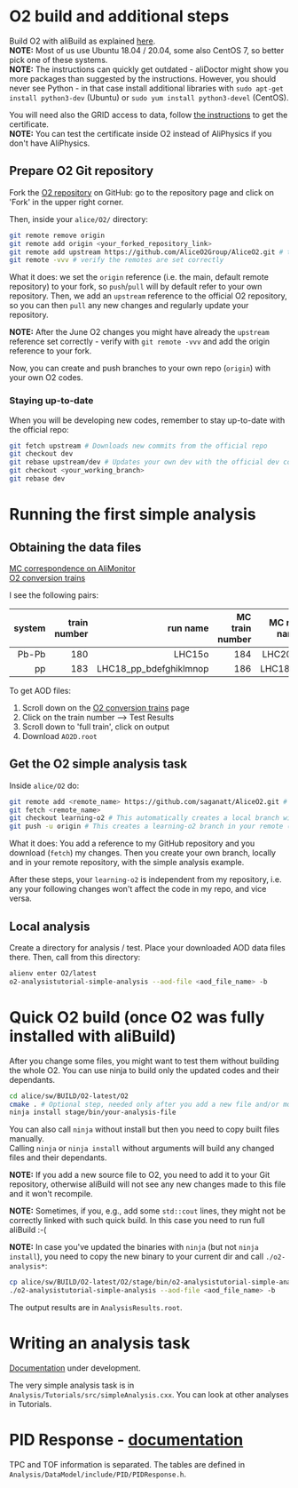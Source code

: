 # O2 build and additional steps

Build O2 with aliBuild as explained [here](https://alice-doc.github.io/alice-analysis-tutorial/building/).<br>
**NOTE:** Most of us use Ubuntu 18.04 / 20.04, some also CentOS 7, so better pick one of these systems.<br>
**NOTE:** The instructions can quickly get outdated - aliDoctor might show you more packages than suggested by the instructions. However, you should never see Python - in that case install additional libraries with `sudo apt-get install python3-dev` (Ubuntu) or `sudo yum install python3-devel` (CentOS).

You will need also the GRID access to data, follow [the instructions](https://alice-doc.github.io/alice-analysis-tutorial/start/cert.html) to get the certificate.<br>
**NOTE:** You can test the certificate inside O2 instead of AliPhysics if you don't have AliPhysics.

## Prepare O2 Git repository

Fork the [O2 repository](https://github.com/AliceO2Group/AliceO2) on GitHub: go to the repository page and click on 'Fork' in the upper right corner.

Then, inside your `alice/O2/` directory:
```bash
git remote remove origin
git remote add origin <your_forked_repository_link>
git remote add upstream https://github.com/AliceO2Group/AliceO2.git # the main O2 repo
git remote -vvv # verify the remotes are set correctly
```
What it does: we set the `origin` reference (i.e. the main, default remote repository) to your fork, so `push`/`pull` will by default refer to your own repository. Then, we add an `upstream` reference to the official O2 repository, so you can then `pull` any new changes and regularly update your repository.

**NOTE:** After the June O2 changes you might have already the `upstream` reference set correctly - verify with `git remote -vvv` and add the origin reference to your fork.

Now, you can create and push branches to your own repo (`origin`) with your own O2 codes.

### Staying up-to-date

When you will be developing new codes, remember to stay up-to-date with the official repo:
```bash
git fetch upstream # Downloads new commits from the official repo
git checkout dev
git rebase upstream/dev # Updates your own dev with the official dev commits
git checkout <your_working_branch>
git rebase dev
```

# Running the first simple analysis

## Obtaining the data files

[MC correspondence on AliMonitor](https://alimonitor.cern.ch/job_details.jsp)  
[O2 conversion trains](https://alimonitor.cern.ch/trains/train.jsp?train_id=132)

I see the following pairs:

|system| train number | run name | MC train number | MC run name |
|-----:|-------------:|---------:|----------------:|------------:|
|Pb-Pb |180           |LHC15o    |184              |LHC20f6      |
| pp   |183           |LHC18_pp_bdefghiklmnop|186  |LHC18g4      | 

To get AOD files:
1. Scroll down on the [O2 conversion trains](https://alimonitor.cern.ch/trains/train.jsp?train_id=132) page
2. Click on the train number --> Test Results
3. Scroll down to 'full train', click on output
4. Download `AO2D.root`

## Get the O2 simple analysis task

Inside `alice/O2` do:
```bash
git remote add <remote_name> https://github.com/saganatt/AliceO2.git # <remote_name> is any alias you wish e.g. saganatt
git fetch <remote_name>
git checkout learning-o2 # This automatically creates a local branch with changes from <remote_name>/learning-o2
git push -u origin # This creates a learning-o2 branch in your remote (GitHub) repository
```
What it does: You add a reference to my GitHub repository and you download (`fetch`) my changes. Then you create your own branch, locally and in your remote repository, with the simple analysis example.

After these steps, your `learning-o2` is independent from my repository, i.e. any your following changes won't affect the code in my repo, and vice versa.

## Local analysis

Create a directory for analysis / test. Place your downloaded AOD data files there. Then, call from this directory:

```bash
alienv enter O2/latest
o2-analysistutorial-simple-analysis --aod-file <aod_file_name> -b
```

# Quick O2 build (once O2 was fully installed with aliBuild)

After you change some files, you might want to test them without building the whole O2. You can use ninja to build only the updated codes and their dependants.

```bash
cd alice/sw/BUILD/O2-latest/O2
cmake . # Optional step, needed only after you add a new file and/or modify any CMakeLists.txt
ninja install stage/bin/your-analysis-file
```
You can also call `ninja` without install but then you need to copy built files manually.<br>
Calling `ninja` or `ninja install` without arguments will build any changed files and their dependants.

**NOTE:** If you add a new source file to O2, you need to add it to your Git repository, otherwise aliBuild will not see any new changes made to this file and it won't recompile.

**NOTE:** Sometimes, if you, e.g., add some `std::cout` lines, they might not be correctly linked with such quick build. In this case you need to run full aliBuild :-(

**NOTE:** In case you've updated the binaries with `ninja` (but not `ninja install`), you need to copy the new binary to your current dir and call `./o2-analysis*`:
```bash
cp alice/sw/BUILD/O2-latest/O2/stage/bin/o2-analysistutorial-simple-analysis .
./o2-analysistutorial-simple-analysis --aod-file <aod_file_name> -b
```

The output results are in `AnalysisResults.root`.

# Writing an analysis task

[Documentation](https://pbuehler.github.io/documentation/docs/) under development.

The very simple analysis task is in `Analysis/Tutorials/src/simpleAnalysis.cxx`. You can look at other analyses in Tutorials.

# PID Response - [documentation](https://pbuehler.github.io/documentation/docs/helperTasks/pid.html)

TPC and TOF information is separated. The tables are defined in `Analysis/DataModel/include/PID/PIDResponse.h`.
